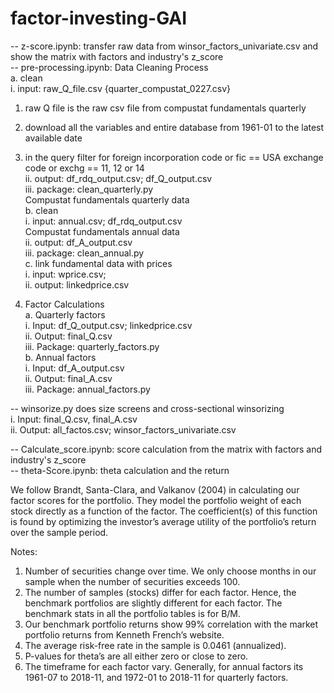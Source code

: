 # factor-investing-GAI
-- z-score.ipynb: transfer raw data from winsor_factors_univariate.csv and show the matrix with factors and industry's z_score <br/>
-- pre-processing.ipynb: 
Data Cleaning Process <br/>
a. clean <br/>
i. input: raw_Q_file.csv {quarter_compustat_0227.csv} <br/>
1. raw Q file is the raw csv file from compustat fundamentals quarterly <br/>
2. download all the variables and entire database from 1961-01 to the latest available date <br/>
3. in the query filter for foreign incorporation code or fic == USA exchange code or exchg == 11, 12 or 14 <br/>
ii. output: df_rdq_output.csv; df_Q_output.csv <br/>
iii. package: clean_quarterly.py <br/>
Compustat fundamentals quarterly data <br/>
b. clean <br/>
i. input: annual.csv; df_rdq_output.csv <br/>
Compustat fundamentals annual data <br/>
ii. output: df_A_output.csv <br/>
iii. package: clean_annual.py <br/>
c. link fundamental data with prices <br/>
i. input: wprice.csv; <br/>
ii. output: linkedprice.csv <br/>

2. Factor Calculations <br/>
a. Quarterly factors <br/>
i. Input: df_Q_output.csv; linkedprice.csv <br/>
ii. Output: final_Q.csv <br/>
iii. Package: quarterly_factors.py <br/>
b. Annual factors <br/>
i. Input: df_A_output.csv <br/>
ii. Output: final_A.csv <br/>
iii. Package: annual_factors.py <br/>

-- winsorize.py does size screens and cross-sectional winsorizing <br/>
i. Input: final_Q.csv, final_A.csv <br/>
ii. Output: all_factos.csv; winsor_factors_univariate.csv <br/>

-- Calculate_score.ipynb: score calculation from the matrix with factors and industry's z_score <br/>
-- theta-Score.ipynb: theta calculation and the return <br/>

We follow Brandt, Santa-Clara, and Valkanov (2004) in calculating our factor scores for the portfolio. They model the portfolio weight of each stock directly as a function of the factor. The coefficient(s) of this function is found by optimizing the investor’s average utility of the portfolio’s return over the sample period.

Notes:
1. Number of securities change over time. We only choose months in our sample when the
number of securities exceeds 100.
2. The number of samples (stocks) differ for each factor. Hence, the benchmark portfolios are
slightly different for each factor. The benchmark stats in all the portfolio tables is for B/M.
3. Our benchmark portfolio returns show 99% correlation with the market portfolio returns from
Kenneth French’s website.
4. The average risk-free rate in the sample is 0.0461 (annualized).
5. P-values for theta’s are all either zero or close to zero.
6. The timeframe for each factor vary. Generally, for annual factors its 1961-07 to 2018-11, and 1972-01 to 2018-11 for quarterly factors.
